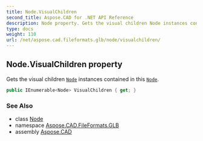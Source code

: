 ```yaml
---
title: Node.VisualChildren
second_title: Aspose.CAD for .NET API Reference
description: Node property. Gets the visual children Node instances contained in this Node
type: docs
weight: 110
url: /net/aspose.cad.fileformats.glb/node/visualchildren/
---
```

## Node.VisualChildren property

Gets the visual children [`Node`](../) instances contained in this [`Node`](../).

```csharp
public IEnumerable<Node> VisualChildren { get; }
```

### See Also

* class [Node](../)
* namespace [Aspose.CAD.FileFormats.GLB](../../node/)
* assembly [Aspose.CAD](../../../)



